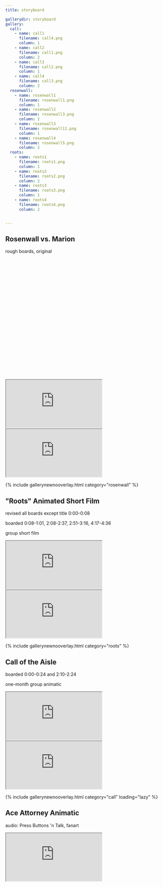 ```yaml
---
title: storyboard

gallerydir: storyboard
gallery:
  call:
    - name: call1
      filename: call4.png
      column: 1
    - name: call2
      filename: call1.png
      column: 2
    - name: call3
      filename: call2.png
      column: 1
    - name: call4
      filename: call3.png
      column: 2
  rosenwall:
    - name: rosenwall1
      filename: rosenwall1.png
      column: 1
    - name: rosenwall2
      filename: rosenwall3.png
      column: 2
    - name: rosenwall3
      filename: rosenwall11.png
      column: 1
    - name: rosenwall4
      filename: rosenwall5.png
      column: 2
  roots:
    - name: roots1
      filename: roots1.png
      column: 1
    - name: roots2
      filename: roots2.png
      column: 2
    - name: roots3
      filename: roots3.png
      column: 1
    - name: roots4
      filename: roots4.png
      column: 2


---
```


## Rosenwall vs. Marion

rough boards, original

<div class="medwidth">
  <div class="iframecontainer" style="padding-top: 75%;">
    <iframe src="https://docs.google.com/presentation/d/e/2PACX-1vSNt-p08lkXVxOxN9LYlfd3D6wjL0P-F9T0n3bhQK6__RGEV-X5u6UenXcOAZ1fTfx-ZvPDqaJJLtBe/embed" allowfullscreen="true"></iframe>
  </div>

  <div class="iframecontainer">
    <iframe src="https://www.youtube.com/embed/HUocWaP9yoA" title="rosenwall animatic" allow="fullscreen"></iframe>
  </div>

{% include gallerynewnooverlay.html category="rosenwall" %}

</div>

## "Roots" Animated Short Film

revised all boards except title 0:00-0:08

boarded 0:08-1:01, 2:08-2:37, 2:51-3:16, 4:17-4:36

group short film

<div class="medwidth">
  <div class="iframecontainer">
    <iframe src="https://docs.google.com/presentation/d/e/2PACX-1vT3We30maidRmaoFuFTCadCDEQtsn8_szcpMvEarl38qH-S-fxDsaLuurOmr6uEdSurxNW6UxlMKQVb/embed" allowfullscreen="true"></iframe>
  </div>

  <div class="iframecontainer">
    <iframe src="https://www.youtube.com/embed/0zFEcYs-Yjs" title="roots animatic" allow="fullscreen"></iframe>
  </div>

{% include gallerynewnooverlay.html category="roots" %}

</div>

## Call of the Aisle

boarded 0:00-0:24 and 2:10-2:24

one-month group animatic

<div class="medwidth">
  <div class="iframecontainer">
    <iframe src="https://docs.google.com/presentation/d/e/2PACX-1vSI_FV3ZMrKPsQg-LbU25_GCp854OBtFVJ_lDrV2UvUjNRuxvEo3BWkhb_H2QUpfzAcnmQp2EsGc7Lg/embed" allowfullscreen="true"></iframe>
  </div>

  <div class="iframecontainer">
    <iframe src="https://www.youtube.com/embed/gYCeVFCw4Qw" title="call of the aisle animatic" allow="fullscreen"></iframe>
  </div>

{% include gallerynewnooverlay.html category="call" loading="lazy" %}

</div>

## Ace Attorney Animatic

audio: Press Buttons 'n Talk, fanart

<div class="medwidth">
  <div class="iframecontainer">
    <iframe src="https://www.youtube.com/embed/aMQqe8jfeQ8" title="ace attorney animatic" allow="fullscreen"></iframe>
  </div>
</div>
